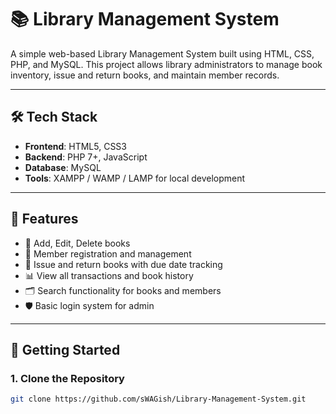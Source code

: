# 📚 Library Management System

A simple web-based Library Management System built using HTML, CSS, PHP, and MySQL. This project allows library administrators to manage book inventory, issue and return books, and maintain member records.

---

## 🛠️ Tech Stack

- **Frontend**: HTML5, CSS3
- **Backend**: PHP 7+, JavaScript
- **Database**: MySQL
- **Tools**: XAMPP / WAMP / LAMP for local development

---

## 📌 Features

- 📖 Add, Edit, Delete books
- 👤 Member registration and management
- 🔄 Issue and return books with due date tracking
- 📊 View all transactions and book history
- 🗂️ Search functionality for books and members
- 🛡️ Basic login system for admin

---

## 🏁 Getting Started

### 1. Clone the Repository

```bash
git clone https://github.com/sWAGish/Library-Management-System.git
